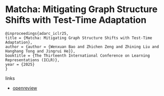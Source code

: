 # Matcha: Mitigating Graph Structure Shifts with Test-Time Adaptation

```
@inproceedings{adarc_iclr25,
title = {Matcha: Mitigating Graph Structure Shifts with Test-Time Adaptation},
author = {author = {Wenxuan Bao and Zhichen Zeng and Zhining Liu and Hanghang Tong and Jingrui He}},
booktitle = {The Thirteenth International Conference on Learning Representations (ICLR)},
year = {2025}
}
```

links
- [openreview](https://openreview.net/forum?id=EpgoFFUM2q)
